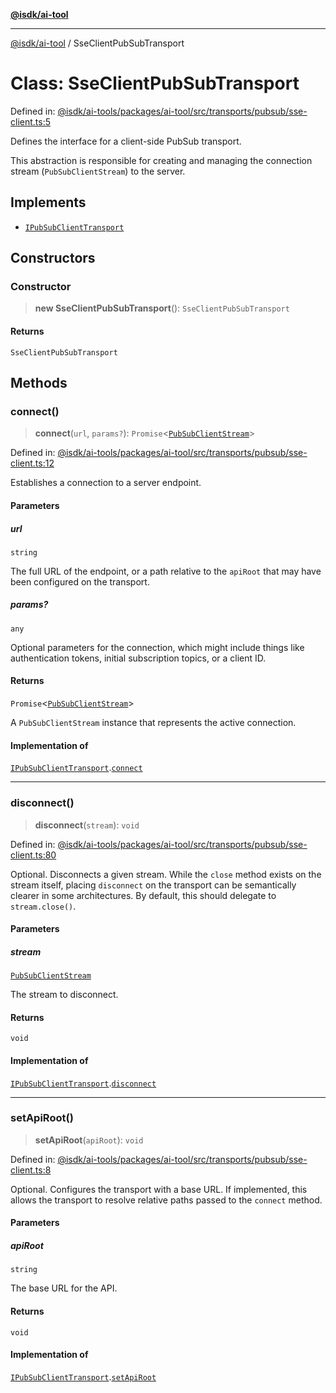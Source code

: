 [**@isdk/ai-tool**](../README.md)

***

[@isdk/ai-tool](../globals.md) / SseClientPubSubTransport

# Class: SseClientPubSubTransport

Defined in: [@isdk/ai-tools/packages/ai-tool/src/transports/pubsub/sse-client.ts:5](https://github.com/isdk/ai-tool.js/blob/e883e341c67e937e7d3a3e95e8bc56844896f5a3/src/transports/pubsub/sse-client.ts#L5)

Defines the interface for a client-side PubSub transport.

This abstraction is responsible for creating and managing the connection
stream (`PubSubClientStream`) to the server.

## Implements

- [`IPubSubClientTransport`](../interfaces/IPubSubClientTransport.md)

## Constructors

### Constructor

> **new SseClientPubSubTransport**(): `SseClientPubSubTransport`

#### Returns

`SseClientPubSubTransport`

## Methods

### connect()

> **connect**(`url`, `params?`): `Promise`\<[`PubSubClientStream`](../interfaces/PubSubClientStream.md)\>

Defined in: [@isdk/ai-tools/packages/ai-tool/src/transports/pubsub/sse-client.ts:12](https://github.com/isdk/ai-tool.js/blob/e883e341c67e937e7d3a3e95e8bc56844896f5a3/src/transports/pubsub/sse-client.ts#L12)

Establishes a connection to a server endpoint.

#### Parameters

##### url

`string`

The full URL of the endpoint, or a path relative to the `apiRoot` that may have been configured on the transport.

##### params?

`any`

Optional parameters for the connection, which might include
  things like authentication tokens, initial subscription topics, or a client ID.

#### Returns

`Promise`\<[`PubSubClientStream`](../interfaces/PubSubClientStream.md)\>

A `PubSubClientStream` instance that represents the active connection.

#### Implementation of

[`IPubSubClientTransport`](../interfaces/IPubSubClientTransport.md).[`connect`](../interfaces/IPubSubClientTransport.md#connect)

***

### disconnect()

> **disconnect**(`stream`): `void`

Defined in: [@isdk/ai-tools/packages/ai-tool/src/transports/pubsub/sse-client.ts:80](https://github.com/isdk/ai-tool.js/blob/e883e341c67e937e7d3a3e95e8bc56844896f5a3/src/transports/pubsub/sse-client.ts#L80)

Optional. Disconnects a given stream.
While the `close` method exists on the stream itself, placing `disconnect`
on the transport can be semantically clearer in some architectures.
By default, this should delegate to `stream.close()`.

#### Parameters

##### stream

[`PubSubClientStream`](../interfaces/PubSubClientStream.md)

The stream to disconnect.

#### Returns

`void`

#### Implementation of

[`IPubSubClientTransport`](../interfaces/IPubSubClientTransport.md).[`disconnect`](../interfaces/IPubSubClientTransport.md#disconnect)

***

### setApiRoot()

> **setApiRoot**(`apiRoot`): `void`

Defined in: [@isdk/ai-tools/packages/ai-tool/src/transports/pubsub/sse-client.ts:8](https://github.com/isdk/ai-tool.js/blob/e883e341c67e937e7d3a3e95e8bc56844896f5a3/src/transports/pubsub/sse-client.ts#L8)

Optional. Configures the transport with a base URL.
If implemented, this allows the transport to resolve relative paths
passed to the `connect` method.

#### Parameters

##### apiRoot

`string`

The base URL for the API.

#### Returns

`void`

#### Implementation of

[`IPubSubClientTransport`](../interfaces/IPubSubClientTransport.md).[`setApiRoot`](../interfaces/IPubSubClientTransport.md#setapiroot)
